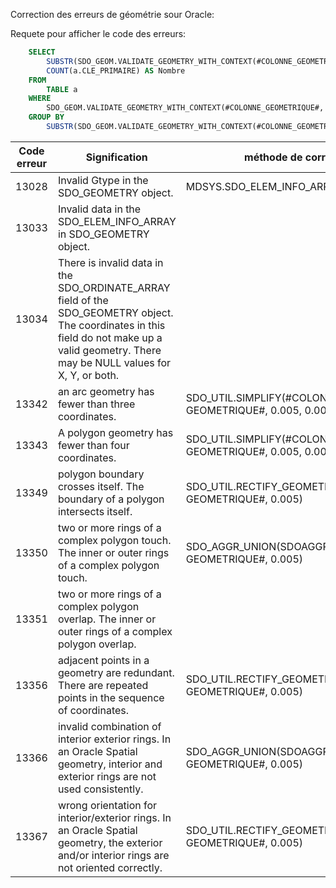 Correction des erreurs de géométrie sour Oracle:

Requete pour afficher le code des erreurs:

```SQL
	SELECT
	    SUBSTR(SDO_GEOM.VALIDATE_GEOMETRY_WITH_CONTEXT(#COLONNE_GEOMETRIQUE#, 0.005), 0, 5) AS ERREUR,
	    COUNT(a.CLE_PRIMAIRE) AS Nombre
	FROM
	    TABLE a
	WHERE
	    SDO_GEOM.VALIDATE_GEOMETRY_WITH_CONTEXT(#COLONNE_GEOMETRIQUE#, 0.005)<>'TRUE'
	GROUP BY
	    SUBSTR(SDO_GEOM.VALIDATE_GEOMETRY_WITH_CONTEXT(#COLONNE_GEOMETRIQUE#, 0.005), 0, 5);
```

|Code erreur | Signification | méthode de correction |
|------------|---------------|-----------------------|
|13028 |Invalid Gtype in the SDO_GEOMETRY object. | MDSYS.SDO_ELEM_INFO_ARRAY(1,1003,1)|
|13033 |Invalid data in the SDO_ELEM_INFO_ARRAY in SDO_GEOMETRY object. |
|13034 |There is invalid data in the SDO_ORDINATE_ARRAY field of the SDO_GEOMETRY object. The coordinates in this field do not make up a valid geometry. There may be NULL values for X, Y, or both.
|13342 |an arc geometry has fewer than three coordinates. |SDO_UTIL.SIMPLIFY(#COLONNE GEOMETRIQUE#, 0.005, 0.005)|
|13343 |A polygon geometry has fewer than four coordinates. |SDO_UTIL.SIMPLIFY(#COLONNE GEOMETRIQUE#, 0.005, 0.005)|
|13349 |polygon boundary crosses itself. The boundary of a polygon intersects itself. |SDO_UTIL.RECTIFY_GEOMETRY(#COLONNE GEOMETRIQUE#, 0.005)|
|13350 |two or more rings of a complex polygon touch. The inner or outer rings of a complex polygon touch. |SDO_AGGR_UNION(SDOAGGRTYPE(#COLONNE GEOMETRIQUE#, 0.005)|
|13351 |two or more rings of a complex polygon overlap. The inner or outer rings of a complex polygon overlap. |
|13356 |adjacent points in a geometry are redundant. There are repeated points in the sequence of coordinates. |SDO_UTIL.RECTIFY_GEOMETRY(#COLONNE GEOMETRIQUE#, 0.005)|
|13366 |invalid combination of interior exterior rings. In an Oracle Spatial geometry, interior and exterior rings are not used consistently. |SDO_AGGR_UNION(SDOAGGRTYPE(#COLONNE GEOMETRIQUE#, 0.005)|
|13367 |wrong orientation for interior/exterior rings. In an Oracle Spatial geometry, the exterior and/or interior rings are not oriented correctly. |SDO_UTIL.RECTIFY_GEOMETRY(#COLONNE GEOMETRIQUE#, 0.005)|